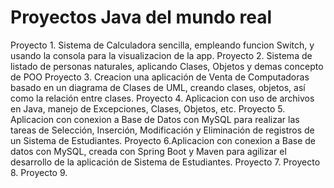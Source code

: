 # Proyectos Java del mundo real
Proyecto 1. Sistema de Calculadora sencilla, empleando funcion Switch, y usando la consola para la visualizacion de la app. 
Proyecto 2. Sistema de listado de personas naturales, aplicando Clases, Objetos y demas concepto de POO
Proyecto 3. Creacion una aplicación de Venta de Computadoras basado en un diagrama de Clases de UML, creando clases, objetos, así como la relación entre clases.
Proyecto 4. Aplicacion con uso de archivos en Java, manejo de Excepciones, Clases, Objetos, etc.
Proyecto 5. Aplicacion con conexion a Base de Datos con MySQL para realizar las tareas de Selección, Inserción, Modificación y Eliminación de registros de un Sistema de Estudiantes.
Proyecto 6.Aplicacion con conexion a Base de datos con MySQL, creada con Spring Boot y Maven para agilizar el desarrollo de la aplicación de Sistema de Estudiantes.
Proyecto 7.
Proyecto 8.
Proyecto 9.
